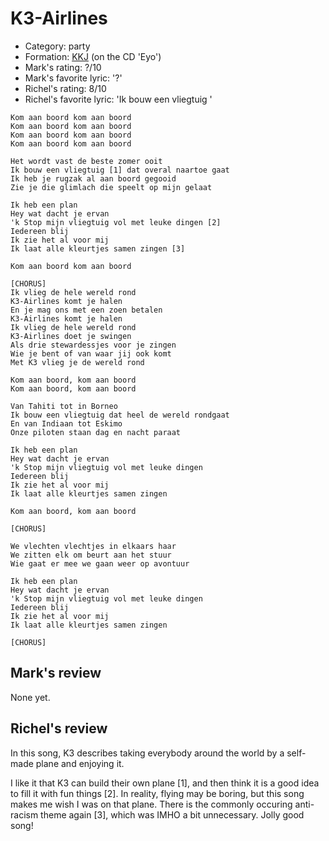 # K3-Airlines

 * Category: party
 * Formation: [KKJ](Kkj.md) (on the CD 'Eyo')
 * Mark's rating: ?/10
 * Mark's favorite lyric: '?'
 * Richel's rating: 8/10
 * Richel's favorite lyric: 'Ik bouw een vliegtuig '

```
Kom aan boord kom aan boord
Kom aan boord kom aan boord
Kom aan boord kom aan boord
Kom aan boord kom aan boord

Het wordt vast de beste zomer ooit
Ik bouw een vliegtuig [1] dat overal naartoe gaat
Ik heb je rugzak al aan boord gegooid
Zie je die glimlach die speelt op mijn gelaat

Ik heb een plan
Hey wat dacht je ervan
'k Stop mijn vliegtuig vol met leuke dingen [2]
Iedereen blij
Ik zie het al voor mij
Ik laat alle kleurtjes samen zingen [3]

Kom aan boord kom aan boord

[CHORUS]
Ik vlieg de hele wereld rond
K3-Airlines komt je halen
En je mag ons met een zoen betalen
K3-Airlines komt je halen
Ik vlieg de hele wereld rond
K3-Airlines doet je swingen
Als drie stewardessjes voor je zingen
Wie je bent of van waar jij ook komt
Met K3 vlieg je de wereld rond

Kom aan boord, kom aan boord
Kom aan boord, kom aan boord

Van Tahiti tot in Borneo
Ik bouw een vliegtuig dat heel de wereld rondgaat
En van Indiaan tot Eskimo
Onze piloten staan dag en nacht paraat

Ik heb een plan 
Hey wat dacht je ervan
'k Stop mijn vliegtuig vol met leuke dingen
Iedereen blij
Ik zie het al voor mij
Ik laat alle kleurtjes samen zingen

Kom aan boord, kom aan boord

[CHORUS]

We vlechten vlechtjes in elkaars haar
We zitten elk om beurt aan het stuur
Wie gaat er mee we gaan weer op avontuur

Ik heb een plan 
Hey wat dacht je ervan
'k Stop mijn vliegtuig vol met leuke dingen
Iedereen blij
Ik zie het al voor mij
Ik laat alle kleurtjes samen zingen

[CHORUS]
```

## Mark's review

None yet.

## Richel's review

In this song, K3 describes taking everybody around the world by a self-made plane and enjoying it.

I like it that K3 can build their own plane [1], and then think it is a good idea to fill it with fun things [2]. In reality, flying may be boring, but this song makes me wish I was on that plane. There is the commonly occuring anti-racism theme again [3], which was IMHO a bit unnecessary. Jolly good song!